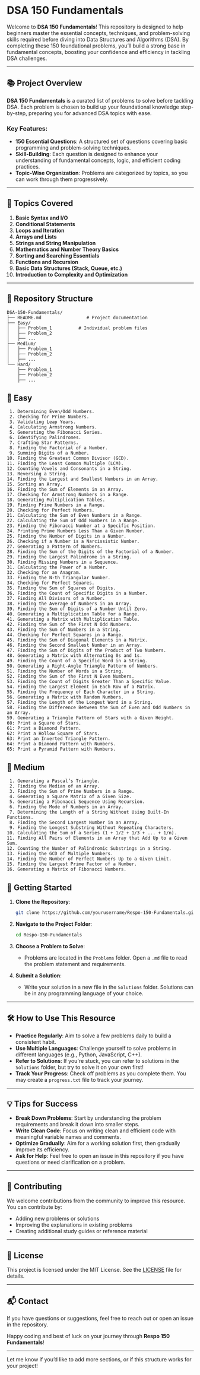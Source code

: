 # DSA 150 Fundamentals

Welcome to **DSA 150 Fundamentals**! This repository is designed to help beginners master the essential concepts, techniques, and problem-solving skills
required before diving into Data Structures and Algorithms (DSA). By completing these 150 foundational problems, you’ll build a strong base in fundamental
concepts, boosting your confidence and efficiency in tackling DSA challenges.

---

## 📚 Project Overview

**DSA 150 Fundamentals** is a curated list of problems to solve before tackling DSA. Each problem is chosen to build up your foundational knowledge step-by-step,
preparing you for advanced DSA topics with ease.

### Key Features:

- **150 Essential Questions**: A structured set of questions covering basic programming and problem-solving techniques.
- **Skill-Building**: Each question is designed to enhance your understanding of fundamental concepts, logic, and efficient coding practices.
- **Topic-Wise Organization**: Problems are categorized by topics, so you can work through them progressively.

---

## 📝 Topics Covered

1. **Basic Syntax and I/O**
2. **Conditional Statements**
3. **Loops and Iteration**
4. **Arrays and Lists**
5. **Strings and String Manipulation**
6. **Mathematics and Number Theory Basics**
7. **Sorting and Searching Essentials**
8. **Functions and Recursion**
9. **Basic Data Structures (Stack, Queue, etc.)**
10. **Introduction to Complexity and Optimization**

---

## 📂 Repository Structure

```
DSA-150-Fundamentals/
├── README.md                 # Project documentation
├── Easy/
│   ├── Problem_1          # Individual problem files
│   ├── Problem_2
│   ├── ...
├── Medium/
│   ├── Problem_1
│   ├── Problem_2
│   ├── ...
└── Hard/
    ├── Problem_1
    ├── Problem_2
    ├── ...
```

## 📂 Easy

     1. Determining Even/Odd Numbers.
     2. Checking for Prime Numbers.
     3. Validating Leap Years.
     4. Calculating Armstrong Numbers.
     5. Generating the Fibonacci Series.
     6. Identifying Palindromes.
     7. Crafting Star Patterns.
     8. Finding the Factorial of a Number.
     9. Summing Digits of a Number.
    10. Finding the Greatest Common Divisor (GCD).
    11. Finding the Least Common Multiple (LCM).
    12. Counting Vowels and Consonants in a String.
    13. Reversing a String.
    14. Finding the Largest and Smallest Numbers in an Array.
    15. Sorting an Array.
    16. Finding the Sum of Elements in an Array.
    17. Checking for Armstrong Numbers in a Range.
    18. Generating Multiplication Tables.
    19. Finding Prime Numbers in a Range.
    20. Checking for Perfect Numbers.
    21. Calculating the Sum of Even Numbers in a Range.
    22. Calculating the Sum of Odd Numbers in a Range.
    23. Finding the Fibonacci Number at a Specific Position.
    24. Printing Prime Numbers Less Than a Given Number.
    25. Finding the Number of Digits in a Number.
    26. Checking if a Number is a Narcissistic Number.
    27. Generating a Pattern of Numbers.
    28. Finding the Sum of the Digits of the Factorial of a Number.
    29. Finding the Largest Palindrome in a String.
    30. Finding Missing Numbers in a Sequence.
    31. Calculating the Power of a Number.
    32. Checking for an Anagram.
    33. Finding the N-th Triangular Number.
    34. Checking for Perfect Squares.
    35. Finding the Sum of Squares of Digits.
    36. Finding the Count of Specific Digits in a Number.
    37. Finding All Divisors of a Number.
    38. Finding the Average of Numbers in an Array.
    39. Finding the Sum of Digits of a Number Until Zero.
    40. Generating a Multiplication Table for a Range.
    41. Generating a Matrix with Multiplication Table.
    42. Finding the Sum of the First N Odd Numbers.
    43. Finding the Sum of Numbers in a String.
    44. Checking for Perfect Squares in a Range.
    45. Finding the Sum of Diagonal Elements in a Matrix.
    46. Finding the Second Smallest Number in an Array.
    47. Finding the Sum of Digits of the Product of Two Numbers.
    48. Generating a Matrix with Alternating 0s and 1s.
    49. Finding the Count of a Specific Word in a String.
    50. Generating a Right-Angle Triangle Pattern of Numbers.
    51. Finding the Number of Words in a String.
    52. Finding the Sum of the First N Even Numbers.
    53. Finding the Count of Digits Greater Than a Specific Value.
    54. Finding the Largest Element in Each Row of a Matrix.
    55. Finding the Frequency of Each Character in a String.
    56. Generating a Matrix with Random Numbers.
    57. Finding the Length of the Longest Word in a String.
    58. Finding the Difference Between the Sum of Even and Odd Numbers in an Array.
    59. Generating a Triangle Pattern of Stars with a Given Height.
    60: Print a Square of Stars.
    61: Print a Diamond Pattern.
    62: Print a Hollow Square of Stars.
    63: Print an Inverted Triangle Pattern.
    64: Print a Diamond Pattern with Numbers.
    65: Print a Pyramid Pattern with Numbers.

## 📂 Medium

     1. Generating a Pascal’s Triangle.
     2. Finding the Median of an Array.
     3. Finding the Sum of Prime Numbers in a Range.
     4. Generating a Square Matrix of a Given Size.
     5. Generating a Fibonacci Sequence Using Recursion.
     6. Finding the Mode of Numbers in an Array.
     7. Determining the Length of a String Without Using Built-In Functions.
     8. Finding the Second Largest Number in an Array.
     9. Finding the Longest Substring Without Repeating Characters.
    10. Calculating the Sum of a Series (1 + 1/2 + 1/3 + ... + 1/n).
    11. Finding All Pairs of Elements in an Array that Add Up to a Given Sum.
    12. Counting the Number of Palindromic Substrings in a String.  
    13. Finding the GCD of Multiple Numbers.
    14. Finding the Number of Perfect Numbers Up to a Given Limit.
    15. Finding the Largest Prime Factor of a Number.
    16. Generating a Matrix of Fibonacci Numbers.

## 🚀 Getting Started

1. **Clone the Repository**:
   ```bash
   git clone https://github.com/yourusername/Respo-150-Fundamentals.git
   ```
2. **Navigate to the Project Folder**:
   ```bash
   cd Respo-150-Fundamentals
   ```
3. **Choose a Problem to Solve**:

   - Problems are located in the `Problems` folder. Open a `.md` file to read the problem statement and requirements.

4. **Submit a Solution**:
   - Write your solution in a new file in the `Solutions` folder. Solutions can be in any programming language of your choice.

---

## 🛠 How to Use This Resource

- **Practice Regularly**: Aim to solve a few problems daily to build a consistent habit.
- **Use Multiple Languages**: Challenge yourself to solve problems in different languages (e.g., Python, JavaScript, C++).
- **Refer to Solutions**: If you're stuck, you can refer to solutions in the `Solutions` folder, but try to solve it on your own first!
- **Track Your Progress**: Check off problems as you complete them. You may create a `progress.txt` file to track your journey.

---

## 💡 Tips for Success

- **Break Down Problems**: Start by understanding the problem requirements and break it down into smaller steps.
- **Write Clean Code**: Focus on writing clean and efficient code with meaningful variable names and comments.
- **Optimize Gradually**: Aim for a working solution first, then gradually improve its efficiency.
- **Ask for Help**: Feel free to open an issue in this repository if you have questions or need clarification on a problem.

---

## 🤝 Contributing

We welcome contributions from the community to improve this resource. You can contribute by:

- Adding new problems or solutions
- Improving the explanations in existing problems
- Creating additional study guides or reference material

---

## 📄 License

This project is licensed under the MIT License. See the [LICENSE](LICENSE) file for details.

---

## 📬 Contact

If you have questions or suggestions, feel free to reach out or open an issue in the repository.

Happy coding and best of luck on your journey through **Respo 150 Fundamentals**!

---

Let me know if you’d like to add more sections, or if this structure works for your project!
